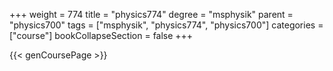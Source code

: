 +++
weight = 774
title = "physics774"
degree = "msphysik"
parent = "physics700"
tags = ["msphysik", "physics774", "physics700"]
categories = ["course"]
bookCollapseSection = false
+++

{{< genCoursePage >}}
